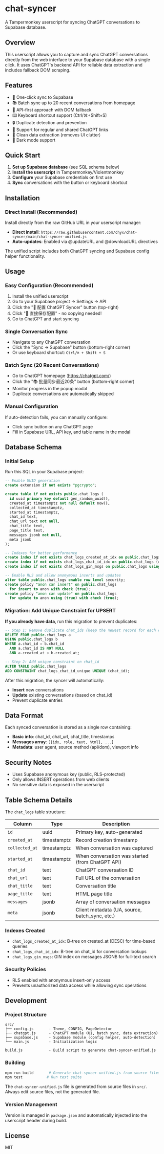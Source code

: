 # chat-syncer

A Tampermonkey userscript for syncing ChatGPT conversations to Supabase database.

## Overview

This userscript allows you to capture and sync ChatGPT conversations directly from the web interface to your Supabase database with a single click. It uses ChatGPT's backend API for reliable data extraction and includes fallback DOM scraping.

## Features

- 🚀 One-click sync to Supabase
- 📚 Batch sync up to 20 recent conversations from homepage
- 🔄 API-first approach with DOM fallback
- ⌨️ Keyboard shortcut support (Ctrl/⌘+Shift+S)
- 🔒 Duplicate detection and prevention
- 📱 Support for regular and shared ChatGPT links
- 🎯 Clean data extraction (removes UI clutter)
- 🌙 Dark mode support

## Quick Start

1. **Set up Supabase database** (see SQL schema below)
2. **Install the userscript** in Tampermonkey/Violentmonkey
3. **Configure** your Supabase credentials on first use
4. **Sync** conversations with the button or keyboard shortcut

## Installation

### Direct Install (Recommended)
Install directly from the raw GitHub URL in your userscript manager:
- **Direct install**: `https://raw.githubusercontent.com/chyx/chat-syncer/main/chat-syncer-unified.js`
- **Auto-updates**: Enabled via @updateURL and @downloadURL directives

The unified script includes both ChatGPT syncing and Supabase config helper functionality.

## Usage

### Easy Configuration (Recommended)
1. Install the unified userscript
2. Go to your Supabase project → Settings → API
3. Click the "🚀 配置 ChatGPT Syncer" button (top-right)
4. Click "🚀 直接保存配置" - no copying needed!
5. Go to ChatGPT and start syncing

### Single Conversation Sync
- Navigate to any ChatGPT conversation
- Click the "Sync → Supabase" button (bottom-right corner)
- Or use keyboard shortcut: `Ctrl/⌘ + Shift + S`

### Batch Sync (20 Recent Conversations)
- Go to ChatGPT homepage (https://chatgpt.com/)
- Click the "📚 批量同步最近20条" button (bottom-right corner)
- Monitor progress in the popup modal
- Duplicate conversations are automatically skipped

### Manual Configuration
If auto-detection fails, you can manually configure:
- Click sync button on any ChatGPT page
- Fill in Supabase URL, API key, and table name in the modal

## Database Schema

### Initial Setup

Run this SQL in your Supabase project:

```sql
-- Enable UUID generation
create extension if not exists "pgcrypto";

create table if not exists public.chat_logs (
  id uuid primary key default gen_random_uuid(),
  created_at timestamptz not null default now(),
  collected_at timestamptz,
  started_at timestamptz,
  chat_id text,
  chat_url text not null,
  chat_title text,
  page_title text,
  messages jsonb not null,
  meta jsonb
);

-- Indexes for better performance
create index if not exists chat_logs_created_at_idx on public.chat_logs (created_at desc);
create index if not exists chat_logs_chat_id_idx on public.chat_logs (chat_id);
create index if not exists chat_logs_gin_msgs on public.chat_logs using gin (messages);

-- Enable RLS and allow anonymous inserts and updates
alter table public.chat_logs enable row level security;
create policy "anon can insert" on public.chat_logs
  for insert to anon with check (true);
create policy "anon can update" on public.chat_logs
  for update to anon using (true) with check (true);
```

### Migration: Add Unique Constraint for UPSERT

**If you already have data**, run this migration to prevent duplicates:

```sql
-- Step 1: Remove duplicate chat_ids (keep the newest record for each chat_id)
DELETE FROM public.chat_logs a
USING public.chat_logs b
WHERE a.chat_id = b.chat_id
  AND a.chat_id IS NOT NULL
  AND a.created_at < b.created_at;

-- Step 2: Add unique constraint on chat_id
ALTER TABLE public.chat_logs
ADD CONSTRAINT chat_logs_chat_id_unique UNIQUE (chat_id);
```

After this migration, the syncer will automatically:
- **Insert** new conversations
- **Update** existing conversations (based on chat_id)
- Prevent duplicate entries

## Data Format

Each synced conversation is stored as a single row containing:

- **Basic info**: chat_id, chat_url, chat_title, timestamps
- **Messages array**: `[{idx, role, text, html}, ...]` 
- **Metadata**: user agent, source method (api/dom), viewport info

## Security Notes

- Uses Supabase anonymous key (public, RLS-protected)
- Only allows INSERT operations from web clients
- No sensitive data is exposed in the userscript

## Table Schema Details

The `chat_logs` table structure:

| Column | Type | Description |
|--------|------|-------------|
| `id` | uuid | Primary key, auto-generated |
| `created_at` | timestamptz | Record creation timestamp |
| `collected_at` | timestamptz | When conversation was captured |
| `started_at` | timestamptz | When conversation was started (from ChatGPT API) |
| `chat_id` | text | ChatGPT conversation ID |
| `chat_url` | text | Full URL of the conversation |
| `chat_title` | text | Conversation title |
| `page_title` | text | HTML page title |
| `messages` | jsonb | Array of conversation messages |
| `meta` | jsonb | Client metadata (UA, source, batch_sync, etc.) |

### Indexes Created
- `chat_logs_created_at_idx`: B-tree on created_at (DESC) for time-based queries
- `chat_logs_chat_id_idx`: B-tree on chat_id for conversation lookups
- `chat_logs_gin_msgs`: GIN index on messages JSONB for full-text search

### Security Policies
- RLS enabled with anonymous insert-only access
- Prevents unauthorized data access while allowing sync operations

## Development

### Project Structure
```
src/
├── config.js       - Theme, CONFIG, PageDetector
├── chatgpt.js      - ChatGPT module (UI, batch sync, data extraction)
├── supabase.js     - Supabase module (config helper, auto-detection)
└── main.js         - Initialization logic

build.js            - Build script to generate chat-syncer-unified.js
```

### Building
```bash
npm run build       # Generate chat-syncer-unified.js from source files
npm test           # Run test suite
```

The `chat-syncer-unified.js` file is generated from source files in `src/`. Always edit source files, not the generated file.

### Version Management
Version is managed in `package.json` and automatically injected into the userscript header during build.

## License

MIT
